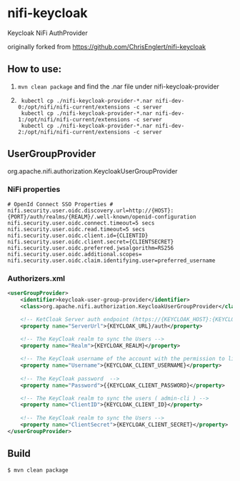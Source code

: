 # nifi-keycloak
Keycloak NiFi AuthProvider

originally forked from https://github.com/ChrisEnglert/nifi-keycloak

## How to use:
1. `mvn clean package` and find the .nar file under nifi-keycloak-provider
2. ```
    kubectl cp ./nifi-keycloak-provider-*.nar nifi-dev-0:/opt/nifi/nifi-current/extensions -c server
    kubectl cp ./nifi-keycloak-provider-*.nar nifi-dev-1:/opt/nifi/nifi-current/extensions -c server
    kubectl cp ./nifi-keycloak-provider-*.nar nifi-dev-2:/opt/nifi/nifi-current/extensions -c server
   ```

## UserGroupProvider
org.apache.nifi.authorization.KeycloakUserGroupProvider


### NiFi properties


```properties
# OpenId Connect SSO Properties #
nifi.security.user.oidc.discovery.url=http://{HOST}:{PORT}/auth/realms/{REALM}/.well-known/openid-configuration
nifi.security.user.oidc.connect.timeout=5 secs
nifi.security.user.oidc.read.timeout=5 secs
nifi.security.user.oidc.client.id={CLIENTID}
nifi.security.user.oidc.client.secret={CLIENTSECRET}
nifi.security.user.oidc.preferred.jwsalgorithm=RS256
nifi.security.user.oidc.additional.scopes=
nifi.security.user.oidc.claim.identifying.user=preferred_username
```

### Authorizers.xml



```xml
<userGroupProvider>
    <identifier>keycloak-user-group-provider</identifier>
    <class>org.apache.nifi.authorization.KeycloakUserGroupProvider</class>

    <!-- KetCloak Server auth endpoint (https://{KEYCLOAK_HOST}:{KEYCLOAK_PORT}/auth)-->
    <property name="ServerUrl">{KEYCLOAK_URL}/auth</property>
    
    <!-- The KeyCloak realm to sync the Users -->
    <property name="Realm">{KEYCLOAK_REALM}</property>

    <!-- The KeyCloak username of the account with the permission to list users ("admin") -->
    <property name="Username">{KEYCLOAK_CLIENT_USERNAME}</property>
    
    <!-- The KeyCloak password  -->
    <property name="Password">{{KEYCLOAK_CLIENT_PASSWORD}</property>

    <!-- The KeyCloak realm to sync the users ( admin-cli ) -->
    <property name="ClientID">{KEYCLOAK_CLIENT_ID}</property>
    
    <!-- The KeyCloak realm to sync the Users -->
    <property name="ClientSecret">{KEYCLOAK_CLIENT_SECRET}</property>
</userGroupProvider>
```    


## Build
```shell script
$ mvn clean package
```
